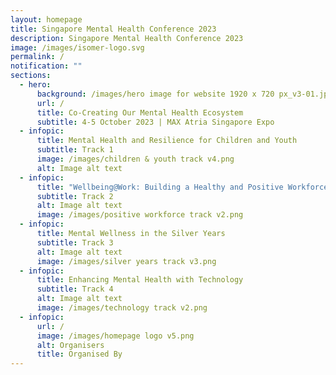 ```yaml
---
layout: homepage
title: Singapore Mental Health Conference 2023
description: Singapore Mental Health Conference 2023
image: /images/isomer-logo.svg
permalink: /
notification: ""
sections:
  - hero:
      background: /images/hero image for website 1920 x 720 px_v3-01.jpg
      url: /
      title: Co-Creating Our Mental Health Ecosystem
      subtitle: 4-5 October 2023 | MAX Atria Singapore Expo
  - infopic:
      title: Mental Health and Resilience for Children and Youth
      subtitle: Track 1
      image: /images/children & youth track v4.png
      alt: Image alt text
  - infopic:
      title: "Wellbeing@Work: Building a Healthy and Positive Workforce"
      subtitle: Track 2
      alt: Image alt text
      image: /images/positive workforce track v2.png
  - infopic:
      title: Mental Wellness in the Silver Years
      subtitle: Track 3
      alt: Image alt text
      image: /images/silver years track v3.png
  - infopic:
      title: Enhancing Mental Health with Technology
      subtitle: Track 4
      alt: Image alt text
      image: /images/technology track v2.png
  - infopic:
      url: /
      image: /images/homepage logo v5.png
      alt: Organisers
      title: Organised By
---
```

